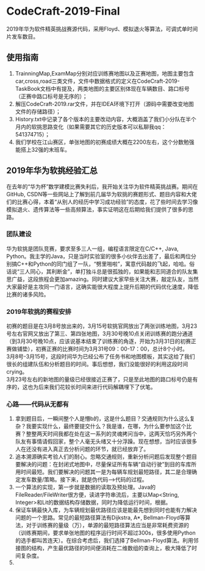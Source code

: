 # CodeCraft-2019-Final
2019年华为软件精英挑战赛源代码，采用Floyd、模拟退火等算法，可调式单时间片发车数目。<br>
## 使用指南
1. TrainningMap,ExamMap分别对应训练赛地图以及正赛地图，地图主要包含car,cross,road三类文件，文件中数据格式的定义在CodeCraft-2019-TaskBook文档中有提及，两类地图的主要区别体现在车辆数目、路口标号（正赛中路口标号是无序的）；<br>
2. 解压CodeCraft-2019.rar文件，并在IDEA环境下打开（源码中需要改变地图文件的存储路径）；<br>
3. History.txt中记录了各个版本的主要改动内容，大概涵盖了我们小分队在半个月内的软挑思路变化（如果需要其它的历史版本可以私聊我qq：541374715）；<br>
4. 我们学校在江山赛区，单张地图的初赛成绩大概在2200左右，这个分数勉强能搭上32强的末班车。<br>
## 2019年华为软挑经验汇总
在去年的“华为杯”数学建模比赛失利后，我开始关注华为软件精英挑战赛。期间在GitHub, CSDN等一些网站上了解到前几届华为软挑的赛题形式、题目内容和大佬们的比赛心得，本着“从别人的经历中学习成功经验”的态度，花了些时间去学习像模拟退火、遗传算法等一些高频算法，事实证明这在后期给我们提供了很多的思路。<br>
### 团队建设
华为软挑是团队竞赛，要求至多三人一组，编程语言限定在C/C++, Java, Python。我主学的Java，只是当时实验室的很多小伙伴去出差了，最后和两位分别搞C++和Python的同门组了一队，“劈里啪啦”，寓意代码敲的飞起，哈哈。俗话说“三人同心，其利断金”，单打独斗总是很孤独的，如果能和志同道合的队友集思广益，这段旅程会更加amazing。同时建议大家早些关注大赛，敲定队友，当然大家最好是主攻同一门语言，这确实能很大程度上提升后期的代码优化速度，降低比赛的诸多风险。
### 2019年软挑的赛程安排
初赛的题目是在3月8号放出来的，3月15号软挑官网放出了两张训练地图，3月23号左右官网又放出了第三、第四张地图，3月30号晚10点关闭训练赛的跑分通道（到3月30号晚10点，应该说基本结束了训练赛的角逐，开始为3月31日的初赛正赛做铺垫），初赛正赛的比赛时间为3月31号09：00-17：00，总计8个小时。<br>
3月8号-3月15号，这段时间华为已经公布了任务书和地图模板，其实这给了我们很长的组建队伍和分析题目的时间。事后想想，我们没能很好的利用这段时间crying。<br>
3月23号左右的新地图的量级已经很接近正赛了，只是至此地图的路口标号仍是有序的，这也为后来我们花较长时间来进行代码解耦埋下了伏笔。<br>
### 心路——代码从无都有
1. 拿到题目后，一瞬间整个人是懵b的，这是什么题目？交通规则为什么这么复杂？我要实现什么，最终要提交什么？我是谁，在哪，为什么要参加这个比赛？整整两天时间我都在处在这一系列的灵魂拷问当中，这两天恰巧另外两个队友有事情请假回家，整个人毫无头绪又十分浮躁。现在想想，当时应该很多人在还没有进入真正去分析问题的环节，就已经放弃了。<br>
2. 追本溯源确实考验人们的耐心。忽略交通规则，重新分析问题后发现整个题目要解决的问题：在封闭式地图中，尽量保证所有车辆“自动行驶”到目的车库所用时间最短。我们要解决的问题其一是为每辆车规划最短路径，其二是合理确定发车数量/策略。接下来，就是伪代码-->代码的过程。<br>
3. 一个算法的实现，第一步就是数据的读取及预处理。Java的FileReader/FileWriter很方便，读进字符串流后，主要以Map<String, Integer>和Lit<Integer>的数据结构存储数据，同时为降低运行时间，根据。<br>
4. 保证车辆最快入库，为车辆规划最优路径应该是能最先想到同时也能有力解决问题的一个思路。常见的最短路径算法有Dijkstra, A*, Bellman-Floyd等算法，对于训练赛的量级（万），单源的最短路径算法应当是非常耗费资源的（训练赛期间，要求单张地图的程序运行时间不超过300s，很多使用Python的选手都叫苦连天）。在综合考虑后，我们选择了Bellman-Floyd算法。利用邻接图的结构，产生最优路径的时间便消耗在二维数组的查询上，极大降低了时间复杂度。<br>
5. 
